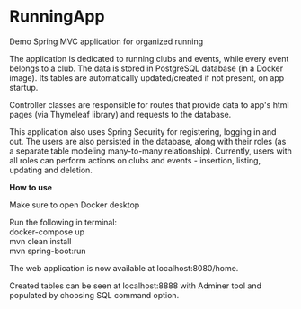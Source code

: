 # RunningApp
Demo Spring MVC application for organized running

The application is dedicated to running clubs and events, while every event belongs to a club.
The data is stored in PostgreSQL database (in a Docker image). Its tables are automatically updated/created if not present, on app startup.

Controller classes are responsible for routes that provide data to app's html pages (via Thymeleaf library) and requests to the database.

This application also uses Spring Security for registering, logging in and out. The users are also persisted in the database, along with their roles (as a separate table modeling many-to-many relationship). Currently, users with all roles can perform actions on clubs and events - insertion, listing, updating and deletion.

**How to use**

Make sure to open Docker desktop

Run the following in terminal:\
docker-compose up\
mvn clean install\
mvn spring-boot:run

The web application is now available at localhost:8080/home.

Created tables can be seen at localhost:8888 with Adminer tool and populated by choosing SQL command option.

